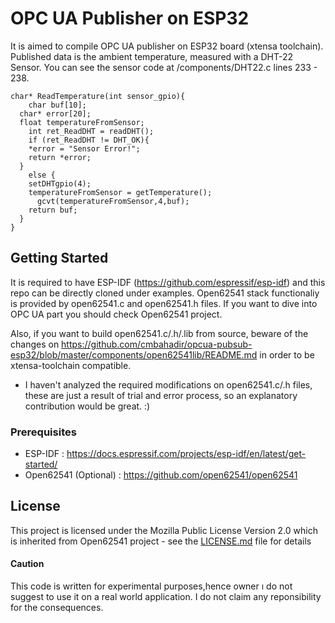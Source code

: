 # OPC UA Publisher on ESP32

It is aimed to compile OPC UA publisher on ESP32 board (xtensa toolchain). Published data is the ambient temperature, measured with a DHT-22 Sensor. You can see the sensor code at /components/DHT22.c lines 233 - 238.

    char* ReadTemperature(int sensor_gpio){
        char buf[10];
      char* error[20];
      float temperatureFromSensor;
        int ret_ReadDHT = readDHT();
        if (ret_ReadDHT != DHT_OK){
        *error = "Sensor Error!";
        return *error;
      }
        else {
        setDHTgpio(4);
        temperatureFromSensor = getTemperature();
          gcvt(temperatureFromSensor,4,buf);
        return buf;
      }
    }

## Getting Started

It is required to have ESP-IDF (https://github.com/espressif/esp-idf) and this repo can be directly cloned under examples. Open62541 stack functionaliy is provided by open62541.c and open62541.h files. If you want to dive into OPC UA part you should check Open62541 project.

Also, if you want to build open62541.c/.h/.lib from source, beware of the changes on https://github.com/cmbahadir/opcua-pubsub-esp32/blob/master/components/open62541lib/README.md in order to be xtensa-toolchain compatible.

- I haven't analyzed the required modifications on open62541.c/.h  files, these are just a result of trial and error process, so an explanatory contribution would be great. :)

### Prerequisites

- ESP-IDF : https://docs.espressif.com/projects/esp-idf/en/latest/get-started/
- Open62541 (Optional) : https://github.com/open62541/open62541

## License

This project is licensed under the Mozilla Public License Version 2.0 which is inherited from Open62541 project - see the [LICENSE.md](LICENSE.md) file for details

#### Caution
This code is written for experimental purposes,hence owner ı do not suggest to use it on a real world application. I do not claim any reponsibility for the consequences.
